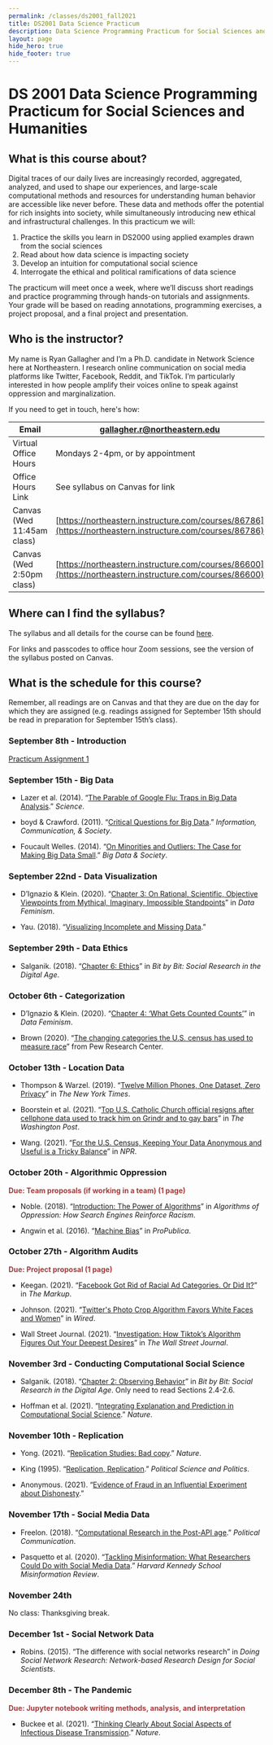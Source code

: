 ```yaml
---
permalink: /classes/ds2001_fall2021
title: DS2001 Data Science Practicum
description: Data Science Programming Practicum for Social Sciences and Humanities
layout: page
hide_hero: true
hide_footer: true
---
```


# DS 2001 Data Science Programming Practicum for Social Sciences and Humanities

## What is this course about?

Digital traces of our daily lives are increasingly recorded, aggregated, analyzed, and used to shape our experiences, and large-scale computational methods and resources for understanding human behavior are accessible like never before. These data and methods offer the potential for rich insights into society, while simultaneously introducing new ethical and infrastructural challenges. In this practicum we will:

1. Practice the skills you learn in DS2000 using applied examples drawn from the social sciences
2. Read about how data science is impacting society
3. Develop an intuition for computational social science
4. Interrogate the ethical and political ramifications of data science

The practicum will meet once a week, where we’ll discuss short readings and practice programming through hands-on tutorials and assignments. Your grade will be based on reading annotations, programming exercises, a project proposal, and a final project and presentation.

## Who is the instructor?

My name is Ryan Gallagher and I’m a Ph.D. candidate in Network Science here at Northeastern. I research online communication on social media platforms like Twitter, Facebook, Reddit, and TikTok. I’m particularly interested in how people amplify their voices online to speak against oppression and marginalization.

If you need to get in touch, here's how:

| Email                | gallagher.r@northeastern.edu                       |
|----------------------|----------------------------------------------------|
| Virtual Office Hours | Mondays 2-4pm, or by appointment                 |
| Office Hours Link    | See syllabus on Canvas for link                    |
| Canvas (Wed 11:45am class)  | [https://northeastern.instructure.com/courses/86786](https://northeastern.instructure.com/courses/86786) |
| Canvas (Wed 2:50pm class)  | [https://northeastern.instructure.com/courses/86600](https://northeastern.instructure.com/courses/86600)



## Where can I find the syllabus?

The syllabus and all details for the course can be found [here](/files/teaching/ds2001_fall2021/DS2001_Gallagher_Syllabus_public.pdf).

For links and passcodes to office hour Zoom sessions, see the version of the syllabus posted on Canvas.

## What is the schedule for this course?

Remember, all readings are on Canvas and that they are due on the day for which they are assigned (e.g. readings assigned for September 15th should be read in preparation for September 15th’s class).

### September 8th - Introduction

[Practicum Assignment 1](/files/teaching/ds2001_fall2021/practicums/DS2001_Gallagher_Practicum01.pdf)

### September 15th - Big Data

- Lazer et al. (2014). “[The Parable of Google Flu: Traps in Big Data Analysis](https://www.science.org/doi/abs/10.1126/science.1248506).” _Science_.

- boyd & Crawford. (2011). “[Critical Questions for Big Data](https://www.tandfonline.com/doi/abs/10.1080/1369118X.2012.678878).” _Information, Communication, & Society_.

- Foucault Welles. (2014). “[On Minorities and Outliers: The Case for Making Big Data Small](https://journals.sagepub.com/doi/full/10.1177/2053951714540613).” _Big Data & Society_.

### September 22nd - Data Visualization

- D’Ignazio & Klein. (2020). “[Chapter 3: On Rational, Scientific, Objective Viewpoints from Mythical, Imaginary, Impossible Standpoints](https://data-feminism.mitpress.mit.edu/pub/5evfe9yd/release/5)” in _Data Feminism_.  

- Yau. (2018). “[Visualizing Incomplete and Missing Data](https://flowingdata.com/2018/01/30/visualizing-incomplete-and-missing-data/).”


### September 29th - Data Ethics

- Salganik. (2018). “[Chapter 6: Ethics](https://www.bitbybitbook.com/en/1st-ed/ethics/)” in _Bit by Bit: Social Research in the Digital Age_.  


### October 6th - Categorization

- D’Ignazio & Klein. (2020). “[Chapter 4: ‘What Gets Counted Counts’](https://data-feminism.mitpress.mit.edu/pub/h1w0nbqp/release/3)” in _Data Feminism_.

- Brown (2020). “[The changing categories the U.S. census has used to measure race](https://www.pewresearch.org/fact-tank/2020/02/25/the-changing-categories-the-u-s-has-used-to-measure-race/)” from Pew Research Center.


### October 13th - Location Data

- Thompson & Warzel. (2019). “[Twelve Million Phones, One Dataset, Zero Privacy](https://www.nytimes.com/interactive/2019/12/19/opinion/location-tracking-cell-phone.html)” in _The New York Times_.

- Boorstein et al. (2021). “[Top U.S. Catholic Church official resigns after cellphone data used to track him on Grindr and to gay bars](https://www.washingtonpost.com/religion/2021/07/20/bishop-misconduct-resign-burrill/)​​” in _The Washington Post_.

- Wang. (2021). “[For the U.S. Census, Keeping Your Data Anonymous and Useful is a Tricky Balance](https://www.npr.org/2021/05/19/993247101/for-the-u-s-census-keeping-your-data-anonymous-and-useful-is-a-tricky-balance)” in _NPR_.


### October 20th - Algorithmic Oppression

**<span style="color:#a23f3f"> Due: Team proposals (if working in a team) (1 page)</span>**

- Noble. (2018). “[Introduction: The Power of Algorithms](https://www.jstor.org/stable/j.ctt1pwt9w5.4)” in _Algorithms of Oppression: How Search Engines Reinforce Racism_.

- Angwin et al. (2016). “[Machine Bias](https://www.propublica.org/article/machine-bias-risk-assessments-in-criminal-sentencing)” in _ProPublica_.

### October 27th - Algorithm Audits

**<span style="color:#a23f3f"> Due: Project proposal (1 page)</span>**

- Keegan. (2021). “[Facebook Got Rid of Racial Ad Categories. Or Did It?](https://themarkup.org/citizen-browser/2021/07/09/facebook-got-rid-of-racial-ad-categories-or-did-it)” in _The Markup_.

- Johnson. (2021). “[Twitter's Photo Crop Algorithm Favors White Faces and Women](https://www.wired.com/story/twitter-photo-crop-algorithm-favors-white-faces-women/)” in _Wired_.

- Wall Street Journal. (2021). “[Investigation: How Tiktok’s Algorithm Figures Out Your Deepest Desires](https://www.wsj.com/video/series/inside-tiktoks-highly-secretive-algorithm/investigation-how-tiktok-algorithm-figures-out-your-deepest-desires/6C0C2040-FF25-4827-8528-2BD6612E3796)” in _The Wall Street Journal_.

### November 3rd - Conducting Computational Social Science

- Salganik. (2018). “[Chapter 2: Observing Behavior](https://www.bitbybitbook.com/en/1st-ed/observing-behavior/strategies/)” in _Bit by Bit: Social Research in the Digital Age_. Only need to read Sections 2.4-2.6.

- Hoffman et al. (2021). “[Integrating Explanation and Prediction in Computational Social Science](https://www.nature.com/articles/s41586-021-03659-0).” _Nature_.


### November 10th - Replication

- Yong. (2021). “[Replication Studies: Bad copy](https://www.nature.com/articles/485298a).” _Nature_.

- King (1995). “[Replication, Replication](https://www.cambridge.org/core/journals/ps-political-science-and-politics/article/abs/replication-replication/85C204B396C5060963589BDC1A8E7357).” _Political Science and Politics_.

- Anonymous. (2021). “[Evidence of Fraud in an Influential Experiment about Dishonesty](https://datacolada.org/98).”

### November 17th - Social Media Data

- Freelon. (2018). “[Computational Research in the Post-API age](https://www.tandfonline.com/doi/abs/10.1080/10584609.2018.1477506).” _Political Communication_.

- Pasquetto et al. (2020). “[Tackling Misinformation: What Researchers Could Do with Social  Media Data](https://misinforeview.hks.harvard.edu/article/tackling-misinformation-what-researchers-could-do-with-social-media-data/).” _Harvard Kennedy School Misinformation Review_.


### November 24th

No class: Thanksgiving break.


### December 1st - Social Network Data

- Robins. (2015). “The difference with social networks research” in _Doing Social Network Research: Network-based Research Design for Social Scientists_.

### December 8th - The Pandemic

**<span style="color:#a23f3f"> Due: Jupyter notebook writing methods, analysis, and interpretation</span>**

- Buckee et al. (2021). “[Thinking Clearly About Social Aspects of Infectious Disease Transmission](https://www.nature.com/articles/s41586-021-03694-x).” _Nature_.
